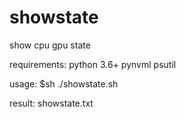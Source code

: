 # showstate
show cpu gpu state

requirements:
	python 3.6+
	pynvml
	psutil

usage:
	$sh ./showstate.sh

result:
	showstate.txt
